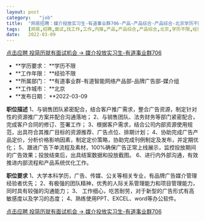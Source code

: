 ```yaml
---
layout:	post
category:	"job"
title:	"网易招聘：媒介投放实习生-有道事业群706-产品-产品综合-产品综合-北京学历不限经验不限"
tags:	[网易,招聘,面试,找工作,工作,内推,产品,产品综合,产品综合,北京,学历不限,经验不限]
date:	2022-03-09
---
```


[点击应聘 投简历就有面试机会 -> 媒介投放实习生-有道事业群706](http://mobile.bole.netease.com/bole/boleDetail?id=38708&employeeId=346f03c3cda5f04c&key=all)



- **学历要求： **学历不限
- **工作年限： **经验不限
- **所属部门： **有道事业群-有道智能网络产品部-品牌广告部-媒介组
- **工作城市： **北京
- **发布日期： **2022-03-09



**职位描述**
1、与销售团队紧密配合，结合客户推广需求，整合广告资源，制定针对性的资源推广方案并配合沟通落地；
2、与销售团队、法务财务等部门紧密配合，完成客户合同的修订、签署工作；
3、根据客户需求，结合公司内部资源使用规范，出具符合其推广目标的资源推荐、广告点位、排期计划；
4、协助完成广告产品定价，分析价格影响因素，制定定价策略，协助完成刊例制定及发布，并定期优化；
5、跟进广告下单流程及素材，100%确保广告正常上线展示，监控投放期间的广告效果；投放结束后，出具结案数据和投放截图。
6、进行内外部沟通，有效推进内部流程和产品系统优化工作。



**职位要求**
1、大学本科学历，广告、传媒、公关等相关专业，有品牌广告媒介管理经验者优先； 
2、有极强的团队精神，优秀的人际关系管理能力和项目管理能力，同时具有较强的沟通能力； 
3、 工作细心，吃苦耐劳，对于新型的广告形式有高敏感度以及学习的态度； 
4、熟练使用PPT、EXCEL、word等办公软件。



[点击应聘 投简历就有面试机会 -> 媒介投放实习生-有道事业群706](http://mobile.bole.netease.com/bole/boleDetail?id=38708&employeeId=346f03c3cda5f04c&key=all)